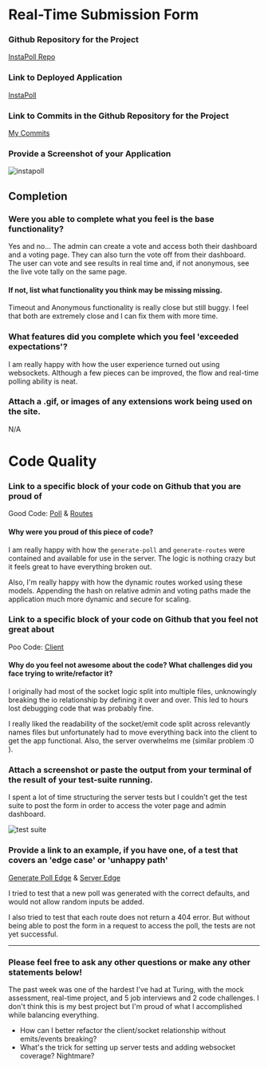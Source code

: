 # Real-Time Submission Form

### Github Repository for the Project
[InstaPoll Repo](https://github.com/acareaga/instapoll)

### Link to Deployed Application
[InstaPoll](https://insta-poll.herokuapp.com/)

### Link to Commits in the Github Repository for the Project
[My Commits](https://github.com/acareaga/instapoll/commits/master)

### Provide a Screenshot of your Application
![instapoll](http://www.aaroncareaga.com/wp-content/uploads/2016/03/Screen-Shot-2016-03-06-at-10.30.17-PM.png)

## Completion

### Were you able to complete what you feel is the base functionality?
Yes and no... The admin can create a vote and access both their dashboard and a voting page. They can also turn the vote off from their dashboard. The user can vote and see results in real time and, if not anonymous, see the live vote tally on the same page.

#### If not, list what functionality you think may be missing missing.
Timeout and Anonymous functionality is really close but still buggy. I feel that both are extremely close and I can fix them with more time.

### What features did you complete which you feel 'exceeded expectations'?
I am really happy with how the user experience turned out using websockets. Although a few pieces can be improved, the flow and real-time polling ability is neat.

### Attach a .gif, or images of any extensions work being used on the site.
N/A

# Code Quality

### Link to a specific block of your code on Github that you are proud of
Good Code: [Poll](https://github.com/acareaga/instapoll/blob/master/lib/generate-poll.js) & [Routes](https://github.com/acareaga/instapoll/blob/master/lib/generate-routes.js)

#### Why were you proud of this piece of code?

I am really happy with how the `generate-poll` and `generate-routes` were contained and available for use in the server. The logic is nothing crazy but it feels great to have everything broken out.

Also, I'm really happy with how the dynamic routes worked using these models. Appending the hash on relative admin and voting paths made the application much more dynamic and secure for scaling.

### Link to a specific block of your code on Github that you feel not great about
Poo Code: [Client](https://github.com/acareaga/instapoll/blob/master/public/client.js)

#### Why do you feel not awesome about the code? What challenges did you face trying to write/refactor it?

I originally had most of the socket logic split into multiple files, unknowingly breaking the io relationship by defining it over and over. This led to hours lost debugging code that was probably fine.

I really liked the readability of the socket/emit code split across relevantly names files but unfortunately had to move everything back into the client to get the app functional. Also, the server overwhelms me (similar problem :0 ).

### Attach a screenshot or paste the output from your terminal of the result of your test-suite running.

I spent a lot of time structuring the server tests but I couldn't get the test suite to post the form in order to access the voter page and admin dashboard.

![test suite](http://www.aaroncareaga.com/wp-content/uploads/2016/03/Screen-Shot-2016-03-07-at-7.06.09-AM.png)

### Provide a link to an example, if you have one, of a test that covers an 'edge case' or 'unhappy path'

[Generate Poll Edge](https://github.com/acareaga/instapoll/blob/master/test/generate-poll-test.js#L24-L56) & [Server Edge](https://github.com/acareaga/instapoll/blob/master/test/server-test.js)

I tried to test that a new poll was generated with the correct defaults, and would not allow random inputs be added.

I also tried to test that each route does not return a 404 error. But without being able to post the form in a request to access the poll, the tests are not yet successful.

-----

### Please feel free to ask any other questions or make any other statements below!

The past week was one of the hardest I've had at Turing, with the mock assessment, real-time project, and 5 job interviews and 2 code challenges. I don't think this is my best project but I'm proud of what I accomplished while balancing everything.

* How can I better refactor the client/socket relationship without emits/events breaking?
* What's the trick for setting up server tests and adding websocket coverage? Nightmare?
